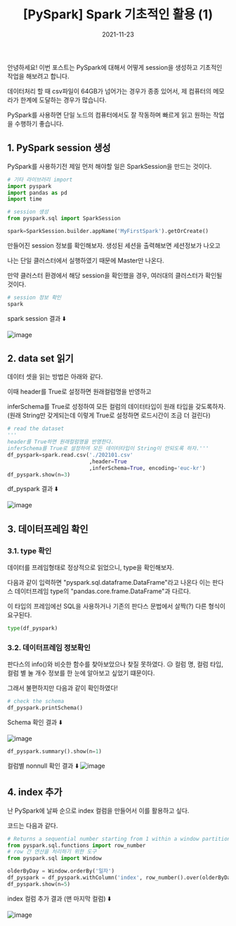 ﻿---
title: "[PySpark] Spark 기초적인 활용 (1)"
excerpt: "안녕하세요! 이번 포스트는 PySpark에 대해서 어떻게 session을 생성하고 기초적인 작업을 해보려고 합니다. "

categories:
  - Blog
tags:
  - [PySpark, python, dataframe]

toc: true
toc_sticky: true

date: 2021-11-23
last_modified_at: 2021-11-23
---

안녕하세요! 이번 포스트는 PySpark에 대해서 어떻게 session을 생성하고 기초적인 작업을 해보려고 합니다.

데이터처리 할 때 csv파일이 64GB가 넘어가는 경우가 종종 있어서, 제 컴퓨터의 메모라가 한계에 도달하는 경우가 많습니다.

PySpark를 사용하면 단일 노드의 컴퓨터에서도 잘 작동하며 빠르게 읽고 원하는 작업을 수행하기 좋습니다.

## 1. PySpark session 생성

PySpark를 사용하기전 제일 먼저 해야할 일은 SparkSession을 만드는 것이다.

```python
# 기타 라이브러리 import
import pyspark
import pandas as pd
import time

# session 생성
from pyspark.sql import SparkSession

spark=SparkSession.builder.appName('MyFirstSpark').getOrCreate()
```

만들어진 session 정보를 확인해보자. 생성된 세션을 출력해보면 세션정보가 나오고

나는 단일 클러스터에서 실행하였기 때문에 Master만 나온다.

만약 클러스터 환경에서 해당 session을 확인했을 경우, 여러대의 클러스터가 확인될 것이다.

```python
# session 정보 확인
spark
```

spark session 결과 ⬇️

![image](https://user-images.githubusercontent.com/43924464/142952710-12c29b15-1f8c-4cc2-a4d6-05b5ea3ba73a.png)

## 2. data set 읽기

데이터 셋을 읽는 방법은 아래와 같다.

이때 header를 True로 설정하면 원래컬럼명을 반영하고

inferSchema를 True로 성정하여 모든 컬럼의 데이터타입이 원래 타입을 갖도록하자. (원래 String만 갖게되는데 이렇게 True로 설정하면 로드시간이 조금 더 걸린다)

```python
# read the dataset
'''
header를 True하면 원래컬럼명을 반영한다.
inferSchema를 True로 설정하여 모든 데이터타입이 String이 안되도록 하자.'''
df_pyspark=spark.read.csv('./202101.csv'
                          ,header=True
                          ,inferSchema=True, encoding='euc-kr')
df_pyspark.show(n=3)
```

df_pyspark 결과 ⬇️

![image](https://user-images.githubusercontent.com/43924464/142953952-2285587c-b025-4b42-a72f-7a1b6d92b266.png)

## 3. 데이터프레임 확인

### 3.1. type 확인

데이터를 프레임형태로 정상적으로 읽었으니, type을 확인해보자.

다음과 같이 입력하면 "pyspark.sql.dataframe.DataFrame"라고 나온다 이는 판다스 데이터프레임 type의 "pandas.core.frame.DataFrame"과 다르다.

이 타입의 프레임에선 SQL을 사용하거나 기존의 판다스 문법에서 살짝(?) 다른 형식이 요구된다.

```python
type(df_pyspark)
```

### 3.2. 데이터프레임 정보확인

판다스의 info()와 비슷한 함수를 찾아보았으나 찾질 못하였다. 😥 컬럼 명, 컬럼 타입, 컬럼 별 눌 개수 정보를 한 눈에 알아보고 싶었기 떄문이다.

그래서 불편하지만 다음과 같이 확인하였다!

```python
# check the schema
df_pyspark.printSchema()
```

Schema 확인 결과 ⬇️

![image](https://user-images.githubusercontent.com/43924464/142956323-f981d4c4-960f-41fe-bbea-f492c08e046c.png)

```python
df_pyspark.summary().show(n=1)
```

컬럼별 nonnull 확인 결과 ⬇️
![image](https://user-images.githubusercontent.com/43924464/142956705-9f173fdc-825a-4b3f-a9ef-830feac36914.png)

## 4. index 추가

난 PySpark에 날짜 순으로 index 컬럼을 만들어서 이를 활용하고 싶다.

코드는 다음과 같다.

```python
# Returns a sequential number starting from 1 within a window partition
from pyspark.sql.functions import row_number
# row 간 연산을 처리하기 위한 도구
from pyspark.sql import Window

olderByDay = Window.orderBy('일자')
df_pyspark = df_pyspark.withColumn('index', row_number().over(olderByDay))
df_pyspark.show(n=5)
```

index 컬럼 추가 결과 (맨 마지막 컬럼) ⬇️

![image](https://user-images.githubusercontent.com/43924464/142959391-55035e69-de3a-429c-975d-01ac6f4f0be8.png)
